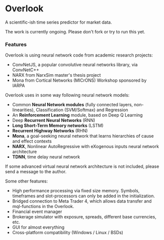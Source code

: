 # Overlook

A scientific-ish time series predictor for market data.

The work is currently ongoing. Please don't fork or try to run this yet.

### Features

Overlook is using neural network code from academic research projects:
 - ConvNetJS, a popular convolutive neural networks library, via ConvNetC++
 - NARX from NarxSim master's thesis project
 - Mona from Cortical Networks (MICrONS) Workshop sponsored by IARPA

Overlook uses in some way following neural network models:
- Common **Neural Network modules** (fully connected layers, non-linearities), Classification (SVM/Softmax) and Regression
- An **Reinforcement Learning** module, based on Deep Q Learning
- Deep **Recurrent Neural Networks** (RNN) 
- **Long Short-Term Memory networks** (LSTM) 
- **Recurrent Highway Networks** (RHN)
- **Mona**, a goal-seeking neural network that learns hierarchies of cause and effect contexts
- **NARX**, Nonlinear AutoRegressive with eXogenous inputs neural network architecture
- **TDNN**, time delay neural network

If some advanced virtual neural network architecture is not included, please send a message to the author.


Some other features:
- High performance processing via fixed size memory. Symbols, timeframes and slot-processors can only be added in the initialization.
- Bridged connection to Meta Trader 4, which allows data transfer and mql-functions in the Overlook.
- Financial event manager
- Brokerage simulator with exposure, spreads, different base currencies, etc.
- GUI for almost everything
- Cross-platform compatibility (Windows / Linux / BSDs)

